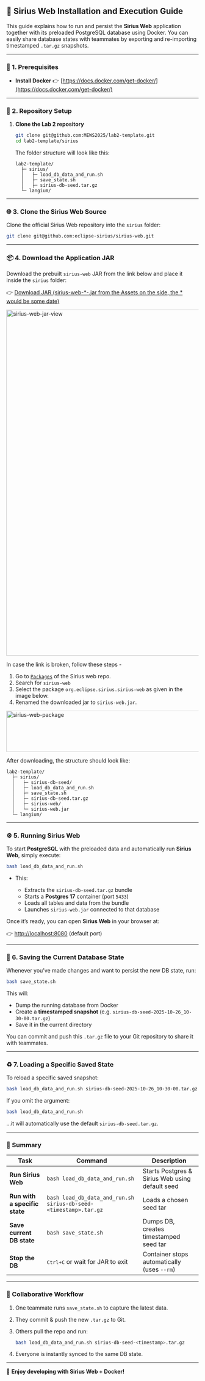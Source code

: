 ## 🚀 Sirius Web Installation and Execution Guide

This guide explains how to run and persist the **Sirius Web** application together with its preloaded PostgreSQL database using Docker.
You can easily share database states with teammates by exporting and re-importing timestamped `.tar.gz` snapshots.

---

### 🧩 1. Prerequisites

* **Install Docker**
  👉 [https://docs.docker.com/get-docker/](https://docs.docker.com/get-docker/)

---

### 🧱 2. Repository Setup

1. **Clone the Lab 2 repository**

   ```bash
   git clone git@github.com:MEWS2025/lab2-template.git
   cd lab2-template/sirius
   ```

   The folder structure will look like this:

   ```
   lab2-template/
     ├─ sirius/
     │   ├─ load_db_data_and_run.sh
     │   ├─ save_state.sh
     │   ├─ sirius-db-seed.tar.gz
     └─ langium/
   ```
---

### 🌐 3. Clone the Sirius Web Source

Clone the official Sirius Web repository into the `sirius` folder:

```bash
git clone git@github.com:eclipse-sirius/sirius-web.git
```

---

### 📦 4. Download the Application JAR

Download the prebuilt `sirius-web` JAR from the link below and place it inside the `sirius` folder:

👉 [Download JAR (sirius-web-*-.jar from the Assets on the side, the * would be some date)](https://github.com/eclipse-sirius/sirius-web/packages/2069582)


<img width="970" height="907" alt="sirius-web-jar-view" src="https://github.com/user-attachments/assets/bd792b89-2b0b-4de4-a95f-ca4b73a8b103" />


In case the link is broken, follow these steps - 
1. Go to [`Packages`](https://github.com/orgs/eclipse-sirius/packages?tab=packages&q=sirius-web) of the Sirius web repo.
2. Search for `sirius-web`
3. Select the package `org.eclipse.sirius.sirius-web` as given in the image below.
4. Renamed the downloaded jar to `sirius-web.jar`.

<img width="981" height="108" alt="sirius-web-package" src="https://github.com/user-attachments/assets/5b0f4b08-9ad2-45bc-837e-1343f719a31f" />


After downloading, the structure should look like:

```
lab2-template/
  ├─ sirius/
  │   ├─ sirius-db-seed/
  │   ├─ load_db_data_and_run.sh
  │   ├─ save_state.sh
  │   ├─ sirius-db-seed.tar.gz
  │   ├─ sirius-web/
  │   └─ sirius-web.jar
  └─ langium/
```

---

### ⚙️ 5. Running Sirius Web

To start **PostgreSQL** with the preloaded data and automatically run **Sirius Web**, simply execute:

```bash
bash load_db_data_and_run.sh
```

* This:

  * Extracts the `sirius-db-seed.tar.gz` bundle
  * Starts a **Postgres 17** container (port `5433`)
  * Loads all tables and data from the bundle
  * Launches `sirius-web.jar` connected to that database

Once it’s ready, you can open **Sirius Web** in your browser at:

👉 [http://localhost:8080](http://localhost:8080) (default port)

---

### 💾 6. Saving the Current Database State

Whenever you’ve made changes and want to persist the new DB state, run:

```bash
bash save_state.sh
```

This will:

* Dump the running database from Docker
* Create a **timestamped snapshot** (e.g. `sirius-db-seed-2025-10-26_10-30-00.tar.gz`)
* Save it in the current directory

You can commit and push this `.tar.gz` file to your Git repository to share it with teammates.

---

### ♻️ 7. Loading a Specific Saved State

To reload a specific saved snapshot:

```bash
bash load_db_data_and_run.sh sirius-db-seed-2025-10-26_10-30-00.tar.gz
```

If you omit the argument:

```bash
bash load_db_data_and_run.sh
```

…it will automatically use the default `sirius-db-seed.tar.gz`.

---

### 🧠 Summary

| Task                          | Command                                                          | Description                                     |
| ----------------------------- | ---------------------------------------------------------------- | ----------------------------------------------- |
| **Run Sirius Web**            | `bash load_db_data_and_run.sh`                                   | Starts Postgres & Sirius Web using default seed |
| **Run with a specific state** | `bash load_db_data_and_run.sh sirius-db-seed-<timestamp>.tar.gz` | Loads a chosen seed tar                         |
| **Save current DB state**     | `bash save_state.sh`                                             | Dumps DB, creates timestamped seed tar          |
| **Stop the DB**               | <kbd>Ctrl+C</kbd> or wait for JAR to exit                        | Container stops automatically (uses `--rm`)     |

---

### 🤝 Collaborative Workflow

1. One teammate runs `save_state.sh` to capture the latest data.
2. They commit & push the new `.tar.gz` to Git.
3. Others pull the repo and run:

   ```bash
   bash load_db_data_and_run.sh sirius-db-seed-<timestamp>.tar.gz
   ```
4. Everyone is instantly synced to the same DB state.

---

🧡 **Enjoy developing with Sirius Web + Docker!**
